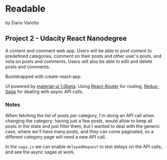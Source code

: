 Readable
=====

by Dario Varotto

## Project 2 - Udacity React Nanodegree

A content and comment web app.
 Users will be able to post content to predefined categories, comment on their posts and 
 other user's posts, and vote on posts and comments.
 Users will also be able to edit and delete posts and comments.
 
Bootstrapped with create-react-app.

UI powered by [material-ui 1.0beta](https://material-ui-next.com).
Using [React-Router](https://github.com/ReactTraining/react-router)
 for routing, [Redux-Saga](https://github.com/redux-saga/redux-saga)
 for dealing with async API calls. 

### Notes

When fetching the list of posts per category, I'm doing an API call when changing the category:
having just a few posts, would allow to keep all posts in the state and just filter them,
but I wanted to deal with the generic case, where we'll have many posts, and they can
come paginated, so a different category page will need a new API call.

In the `saga.js` we can enable `delayedRequest` to test
delays on the API calls, and see the async sagas at work.


